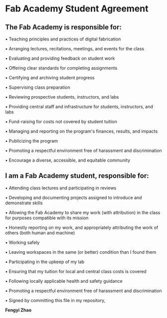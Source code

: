 # Fab Academy Student Agreement
## The Fab Academy is responsible for:
• Teaching principles and practices of digital fabrication

• Arranging lectures, recitations, meetings, and events for the class

• Evaluating and providing feedback on student work

• Offering clear standards for completing assignments

• Certifying and archiving student progress

• Supervising class preparation

• Reviewing prospective students, instructors, and labs

• Providing central staff and infrastructure for students, instructors, and labs

• Fund-raising for costs not covered by student tuition

• Managing and reporting on the program's finances, results, and impacts

• Publicizing the program

• Promoting a respectful environment free of harassment and discrimination

• Encourage a diverse, accessible, and equitable community
## I am a Fab Academy student, responsible for:
• Attending class lectures and participating in reviews

• Developing and documenting projects assigned to introduce and demonstrate skills

• Allowing the Fab Academy to share my work (with attribution) in the class for purposes compatible with its mission

• Honestly reporting on my work, and appropriately attributing the work of others (both human and machine)

• Working safely

• Leaving workspaces in the same (or better) condition than I found them

• Participating in the upkeep of my lab

• Ensuring that my tuition for local and central class costs is covered

• Following locally applicable health and safety guidance

• Promoting a respectful environment free of harassment and discrimination

• Signed by committing this file in my repository,

**Fengyi Zhao**
